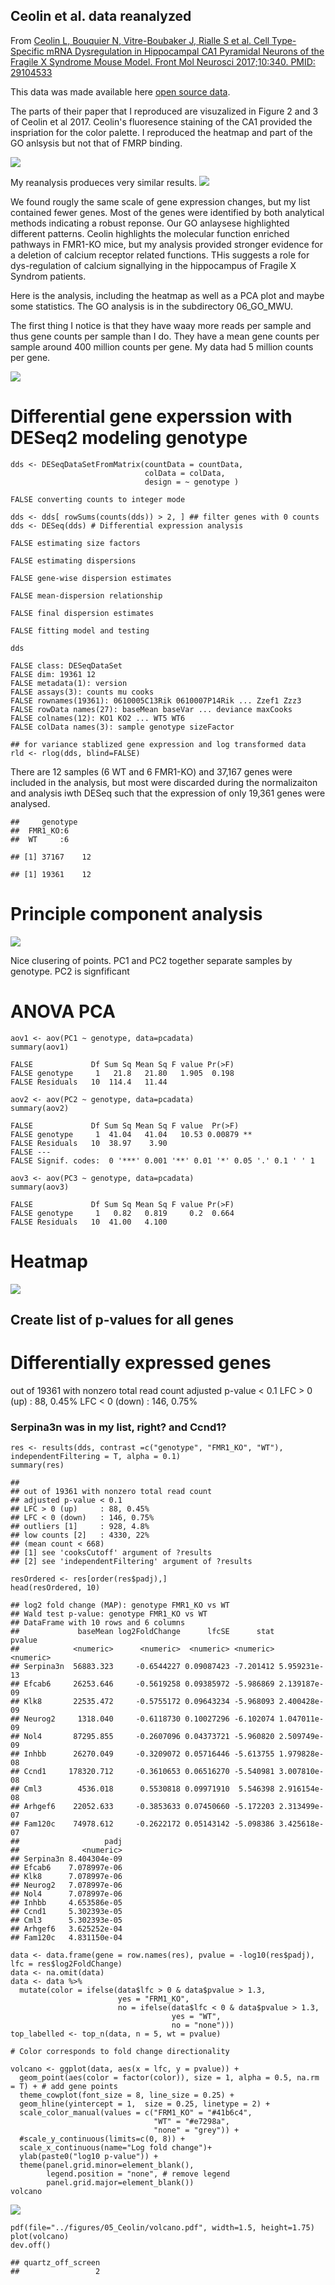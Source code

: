 Ceolin et al. data reanalyzed
-----------------------------

From [Ceolin L, Bouquier N, Vitre-Boubaker J, Rialle S et al. Cell
Type-Specific mRNA Dysregulation in Hippocampal CA1 Pyramidal Neurons of
the Fragile X Syndrome Mouse Model. Front Mol Neurosci 2017;10:340.
PMID:
29104533](https://www.frontiersin.org/articles/10.3389/fnmol.2017.00340/full)

This data was made available here [open source
data](https://www.ncbi.nlm.nih.gov/geo/query/acc.cgi?acc=GSE94559).

The parts of their paper that I reproduced are visuzalized in Figure 2
and 3 of Ceolin et al 2017. Ceolin's fluoresence staining of the CA1
provided the inspriation for the color palette. I reproduced the heatmap
and part of the GO anlsysis but not that of FMRP binding.

![](../figures/fig3-02.png)

My reanalysis produeces very similar results.
![](../figures/fig3-01.png)

We found rougly the same scale of gene expression changes, but my list
contained fewer genes. Most of the genes were identified by both
analytical methods indicating a robust reponse. Our GO anlaysese
highlighted different patterns. Ceolin highlights the molecular function
enriched pathways in FMR1-KO mice, but my analysis provided stronger
evidence for a deletion of calcium receptor related functions. THis
suggests a role for dys-regulation of calcium signallying in the
hippocampus of Fragile X Syndrom patients.

Here is the analysis, including the heatmap as well as a PCA plot and
maybe some statistics. The GO analysis is in the subdirectory
06\_GO\_MWU.

The first thing I notice is that they have waay more reads per sample
and thus gene counts per sample than I do. They have a mean gene counts
per sample around 400 million counts per gene. My data had 5 million
counts per gene.

![](../figures/05_Ceolin/edgeR-1.png)

Differential gene experssion with DESeq2 modeling genotype
==========================================================

    dds <- DESeqDataSetFromMatrix(countData = countData,
                                  colData = colData,
                                  design = ~ genotype )

    FALSE converting counts to integer mode

    dds <- dds[ rowSums(counts(dds)) > 2, ] ## filter genes with 0 counts
    dds <- DESeq(dds) # Differential expression analysis

    FALSE estimating size factors

    FALSE estimating dispersions

    FALSE gene-wise dispersion estimates

    FALSE mean-dispersion relationship

    FALSE final dispersion estimates

    FALSE fitting model and testing

    dds

    FALSE class: DESeqDataSet 
    FALSE dim: 19361 12 
    FALSE metadata(1): version
    FALSE assays(3): counts mu cooks
    FALSE rownames(19361): 0610005C13Rik 0610007P14Rik ... Zzef1 Zzz3
    FALSE rowData names(27): baseMean baseVar ... deviance maxCooks
    FALSE colnames(12): KO1 KO2 ... WT5 WT6
    FALSE colData names(3): sample genotype sizeFactor

    ## for variance stablized gene expression and log transformed data
    rld <- rlog(dds, blind=FALSE)

There are 12 samples (6 WT and 6 FMR1-KO) and 37,167 genes were included
in the analysis, but most were discarded during the normalizaiton and
analysis iwth DESeq such that the expression of only 19,361 genes were
analysed.

    ##     genotype
    ##  FMR1_KO:6  
    ##  WT     :6

    ## [1] 37167    12

    ## [1] 19361    12

Principle component analysis
============================

![](../figures/05_Ceolin/PCA-1.png)

Nice clusering of points. PC1 and PC2 together separate samples by
genotype. PC2 is signfificant

ANOVA PCA
=========

    aov1 <- aov(PC1 ~ genotype, data=pcadata)
    summary(aov1) 

    FALSE             Df Sum Sq Mean Sq F value Pr(>F)
    FALSE genotype     1   21.8   21.80   1.905  0.198
    FALSE Residuals   10  114.4   11.44

    aov2 <- aov(PC2 ~ genotype, data=pcadata)
    summary(aov2) 

    FALSE             Df Sum Sq Mean Sq F value  Pr(>F)   
    FALSE genotype     1  41.04   41.04   10.53 0.00879 **
    FALSE Residuals   10  38.97    3.90                   
    FALSE ---
    FALSE Signif. codes:  0 '***' 0.001 '**' 0.01 '*' 0.05 '.' 0.1 ' ' 1

    aov3 <- aov(PC3 ~ genotype, data=pcadata)
    summary(aov3) 

    FALSE             Df Sum Sq Mean Sq F value Pr(>F)
    FALSE genotype     1   0.82   0.819     0.2  0.664
    FALSE Residuals   10  41.00   4.100

Heatmap
=======

![](../figures/05_Ceolin/HeatmapPadj-1.png)

Create list of p-values for all genes
-------------------------------------

Differentially expressed genes
==============================

out of 19361 with nonzero total read count adjusted p-value &lt; 0.1 LFC
&gt; 0 (up) : 88, 0.45% LFC &lt; 0 (down) : 146, 0.75%

### Serpina3n was in my list, right? and Ccnd1?

    res <- results(dds, contrast =c("genotype", "FMR1_KO", "WT"), independentFiltering = T, alpha = 0.1)
    summary(res)

    ## 
    ## out of 19361 with nonzero total read count
    ## adjusted p-value < 0.1
    ## LFC > 0 (up)     : 88, 0.45% 
    ## LFC < 0 (down)   : 146, 0.75% 
    ## outliers [1]     : 928, 4.8% 
    ## low counts [2]   : 4330, 22% 
    ## (mean count < 668)
    ## [1] see 'cooksCutoff' argument of ?results
    ## [2] see 'independentFiltering' argument of ?results

    resOrdered <- res[order(res$padj),]
    head(resOrdered, 10)

    ## log2 fold change (MAP): genotype FMR1_KO vs WT 
    ## Wald test p-value: genotype FMR1_KO vs WT 
    ## DataFrame with 10 rows and 6 columns
    ##             baseMean log2FoldChange      lfcSE      stat       pvalue
    ##            <numeric>      <numeric>  <numeric> <numeric>    <numeric>
    ## Serpina3n  56883.323     -0.6544227 0.09087423 -7.201412 5.959231e-13
    ## Efcab6     26253.646     -0.5619258 0.09385972 -5.986869 2.139187e-09
    ## Klk8       22535.472     -0.5755172 0.09643234 -5.968093 2.400428e-09
    ## Neurog2     1318.040     -0.6118730 0.10027296 -6.102074 1.047011e-09
    ## Nol4       87295.855     -0.2607096 0.04373721 -5.960820 2.509749e-09
    ## Inhbb      26270.049     -0.3209072 0.05716446 -5.613755 1.979828e-08
    ## Ccnd1     178320.712     -0.3610653 0.06516270 -5.540981 3.007810e-08
    ## Cml3        4536.018      0.5530818 0.09971910  5.546398 2.916154e-08
    ## Arhgef6    22052.633     -0.3853633 0.07450660 -5.172203 2.313499e-07
    ## Fam120c    74978.612     -0.2622172 0.05143142 -5.098386 3.425618e-07
    ##                   padj
    ##              <numeric>
    ## Serpina3n 8.404304e-09
    ## Efcab6    7.078997e-06
    ## Klk8      7.078997e-06
    ## Neurog2   7.078997e-06
    ## Nol4      7.078997e-06
    ## Inhbb     4.653586e-05
    ## Ccnd1     5.302393e-05
    ## Cml3      5.302393e-05
    ## Arhgef6   3.625252e-04
    ## Fam120c   4.831150e-04

    data <- data.frame(gene = row.names(res), pvalue = -log10(res$padj), lfc = res$log2FoldChange)
    data <- na.omit(data)
    data <- data %>%
      mutate(color = ifelse(data$lfc > 0 & data$pvalue > 1.3, 
                            yes = "FRM1_KO", 
                            no = ifelse(data$lfc < 0 & data$pvalue > 1.3, 
                                        yes = "WT", 
                                        no = "none")))
    top_labelled <- top_n(data, n = 5, wt = pvalue)

    # Color corresponds to fold change directionality

    volcano <- ggplot(data, aes(x = lfc, y = pvalue)) + 
      geom_point(aes(color = factor(color)), size = 1, alpha = 0.5, na.rm = T) + # add gene points
      theme_cowplot(font_size = 8, line_size = 0.25) +
      geom_hline(yintercept = 1,  size = 0.25, linetype = 2) + 
      scale_color_manual(values = c("FRM1_KO" = "#41b6c4",
                                    "WT" = "#e7298a", 
                                    "none" = "grey")) + 
      #scale_y_continuous(limits=c(0, 8)) +
      scale_x_continuous(name="Log fold change")+
      ylab(paste0("log10 p-value")) +       
      theme(panel.grid.minor=element_blank(),
            legend.position = "none", # remove legend 
            panel.grid.major=element_blank())
    volcano

![](../figures/05_Ceolin/volcanos-1.png)

    pdf(file="../figures/05_Ceolin/volcano.pdf", width=1.5, height=1.75)
    plot(volcano)
    dev.off()

    ## quartz_off_screen 
    ##                 2
